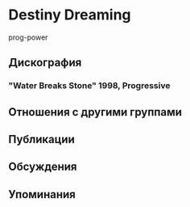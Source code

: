 # Destiny Dreaming

prog-power

## Дискография

### "Water Breaks Stone" 1998, Progressive




## Отношения с другими группами


## Публикации


## Обсуждения


## Упоминания

